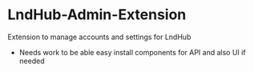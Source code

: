 # LndHub-Admin-Extension

Extension to manage accounts and settings for LndHub

- Needs work to be able easy install components for API and also UI if needed
